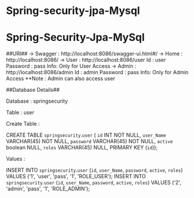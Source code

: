 # Spring-security-jpa-Mysql

Spring-Security-Jpa-MySql
=====================================================================================================
##URI##
-> Swagger : http://localhost:8086/swagger-ui.html#/
-> Home : http://localhost:8086/
-> User : http://localhost:8086/user
		Id : user
		Password : pass
		Info: Only for User Access
-> Admin : http://localhost:8086/admin
		Id : admin
		Password : pass
		Info: Only for Admin Access
		**Note : Admin can also access user
		

##Database Details##

Database : springsecurity

Table : user

Create Table :

CREATE TABLE `springsecurity`.`user` (
  `id` INT NOT NULL,
  `user_Name` VARCHAR(45) NOT NULL,
  `password` VARCHAR(45) NOT NULL,
  `active` boolean  NULL,
  `roles` VARCHAR(45) NULL,
  PRIMARY KEY (`id`));

Values :

INSERT INTO `springsecurity`.`user` (`id`, `user_Name`, `password`, `active`, `roles`) VALUES ('1', 'user', 'pass', '1', 'ROLE_USER');
INSERT INTO `springsecurity`.`user` (`id`, `user_Name`, `password`, `active`, `roles`) VALUES ('2', 'admin', 'pass', '1', 'ROLE_ADMIN');




